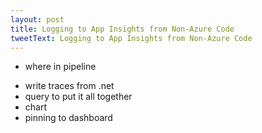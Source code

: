 ```yaml
---
layout: post
title: Logging to App Insights from Non-Azure Code
tweetText: Logging to App Insights from Non-Azure Code
---
```


* where in pipeline

- write traces from .net
- query to put it all together
- chart
- pinning to dashboard